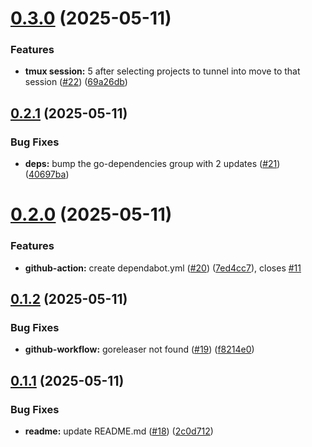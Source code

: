 # [0.3.0](https://github.com/Jacobus-afk/GCP-Tunneler/compare/v0.2.1...v0.3.0) (2025-05-11)


### Features

* **tmux session:** 5 after selecting projects to tunnel into move to that session ([#22](https://github.com/Jacobus-afk/GCP-Tunneler/issues/22)) ([69a26db](https://github.com/Jacobus-afk/GCP-Tunneler/commit/69a26db54ce9a2471c7ca5db72698540f5a96dc0))

## [0.2.1](https://github.com/Jacobus-afk/GCP-Tunneler/compare/v0.2.0...v0.2.1) (2025-05-11)


### Bug Fixes

* **deps:** bump the go-dependencies group with 2 updates ([#21](https://github.com/Jacobus-afk/GCP-Tunneler/issues/21)) ([40697ba](https://github.com/Jacobus-afk/GCP-Tunneler/commit/40697ba6b1a87ed2b591e64d0f87d161c69e31b6))

# [0.2.0](https://github.com/Jacobus-afk/GCP-Tunneler/compare/v0.1.2...v0.2.0) (2025-05-11)


### Features

* **github-action:** create dependabot.yml ([#20](https://github.com/Jacobus-afk/GCP-Tunneler/issues/20)) ([7ed4cc7](https://github.com/Jacobus-afk/GCP-Tunneler/commit/7ed4cc76914a1949b50c021c2a421f4a3e0b803f)), closes [#11](https://github.com/Jacobus-afk/GCP-Tunneler/issues/11)

## [0.1.2](https://github.com/Jacobus-afk/GCP-Tunneler/compare/v0.1.1...v0.1.2) (2025-05-11)


### Bug Fixes

* **github-workflow:** goreleaser not found ([#19](https://github.com/Jacobus-afk/GCP-Tunneler/issues/19)) ([f8214e0](https://github.com/Jacobus-afk/GCP-Tunneler/commit/f8214e0b032882b83b63b111fe8ee39aad37fa5e))

## [0.1.1](https://github.com/Jacobus-afk/GCP-Tunneler/compare/v0.1.0...v0.1.1) (2025-05-11)


### Bug Fixes

* **readme:** update README.md ([#18](https://github.com/Jacobus-afk/GCP-Tunneler/issues/18)) ([2c0d712](https://github.com/Jacobus-afk/GCP-Tunneler/commit/2c0d712037d5c91482cb7c8727c149b352bea8e2))
